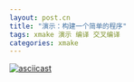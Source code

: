 ```yaml
---
layout: post.cn
title: "演示：构建一个简单的程序"
tags: xmake 演示 编译 交叉编译 
categories: xmake
---
```


[![asciicast](https://asciinema.org/a/79998.png)](https://asciinema.org/a/79998)

